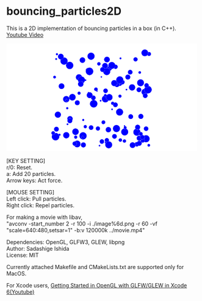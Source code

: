 # bouncing_particles2D
This is a 2D implementation of bouncing particles in a box (in C++).  
[Youtube Video][Y]  
<!-- [![Youtube Video](http://i.ytimg.com/vi/10r78SzERII/0.jpg)](https://www.youtube.com/watch?v=10r78SzERII) -->
<!--  -->
<!-- ![Screen Shot](https://github.com/sdsgisd/bouncing_particles2D/blob/master/screenshot.png =60x60) -->
<!--60x60 is the size of image-->
<!--  -->
<!-- Screen Shot -->
<a href="https://www.youtube.com/watch?v=10r78SzERII">
<img src="https://github.com/sdsgisd/bouncing_particles2D/blob/master/screenshot.png" width="500px">
</a>


[KEY SETTING]  
r/0: Reset.  
a: Add 20 particles.  
Arrow keys: Act force.

[MOUSE SETTING]  
Left click: Pull particles.  
Right click: Repel particles.

For making a movie with libav,  
"avconv -start_number 2 -r 100 -i ./image%6d.png -r 60 -vf "scale=640:480,setsar=1" -b:v 120000k ../movie.mp4"

Dependencies: OpenGL, GLFW3, GLEW, libpng  
Author: Sadashige Ishida  
License: MIT  

Currently attached Makefile and CMakeLists.txt are supported only for MacOS.  
<!-- The library was tested on Mac OS X 10.11.6 -->
For Xcode users,   [Getting Started in OpenGL with GLFW/GLEW in Xcode 6(Youtube)][X]

[Y]:https://www.youtube.com/watch?v=10r78SzERII
[X]:https://www.youtube.com/watch?v=lTmM3Y8SMOM
